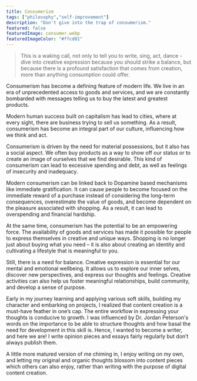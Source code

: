 ```yaml
---
title: Consumerism
tags: ["philosophy","self-improvement"]
description: "Don't give into the trap of consumerism."
featured: false
featuredImage: consumer.webp
featuredImageColor: "#ffcd01"
---
```


> This is a waking call, not only to tell you to write, sing, act, dance - dive into creative expression because you should strike a balance, but because there is a profound satisfaction that comes from creation, more than anything consumption could offer.

Consumerism has become a defining feature of modern life. We live in an era of unprecedented access to goods and services, and we are constantly bombarded with messages telling us to buy the latest and greatest products. 

Modern human success built on capitalism has lead to cities, where at every sight, there are business trying to sell us something. As a result, consumerism has become an integral part of our culture, influencing how we think and act.

Consumerism is driven by the need for material possessions, but it also has a social aspect. We often buy products as a way to show off our status or to create an image of ourselves that we find desirable. This kind of consumerism can lead to excessive spending and debt, as well as feelings of insecurity and inadequacy.

Modern consumerism can be linked back to Dopamine based mechanisms like immediate gratification. It can cause people to become focused on the immediate reward of a purchase instead of considering the long-term consequences, overestimate the value of goods, and become dependent on the pleasure associated with shopping. As a result, it can lead to overspending and financial hardship.

At the same time, consumerism has the potential to be an empowering force. The availability of goods and services has made it possible for people to express themselves in creative and unique ways. Shopping is no longer just about buying what you need – it is also about creating an identity and cultivating a lifestyle that is meaningful to you.

Still, there is a need for balance. Creative expression is essential for our mental and emotional wellbeing. It allows us to explore our inner selves, discover new perspectives, and express our thoughts and feelings. Creative activities can also help us foster meaningful relationships, build community, and develop a sense of purpose.

Early in my journey learning and applying various soft skills, building my character and embarking on projects, I realized that content creation is a must-have feather in one’s cap. The entire workflow in expressing your thoughts is conducive to growth. I was influenced by Dr. Jordan Peterson's words on the importance to be able to structure thoughts and how basal the need for development in this skill is. Hence, I wanted to become a writer, and here we are! I write opinion pieces and essays fairly regularly but don’t always publish them. 

A little more matured version of me chiming in, I enjoy writing on my own, and letting my original and organic thoughts blossom into content pieces which others can also enjoy, rather than writing with the purpose of digital content creation.